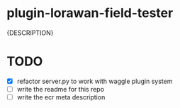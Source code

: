 # plugin-lorawan-field-tester
{DESCRIPTION}

# TODO

- [X] refactor server.py to work with waggle plugin system
- [ ] write the readme for this repo
- [ ] write the ecr meta description